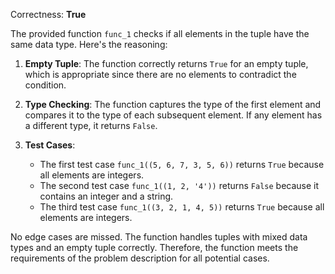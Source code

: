 Correctness: **True**

The provided function `func_1` checks if all elements in the tuple have the same data type. Here's the reasoning:

1. **Empty Tuple**: The function correctly returns `True` for an empty tuple, which is appropriate since there are no elements to contradict the condition.

2. **Type Checking**: The function captures the type of the first element and compares it to the type of each subsequent element. If any element has a different type, it returns `False`.

3. **Test Cases**:
   - The first test case `func_1((5, 6, 7, 3, 5, 6))` returns `True` because all elements are integers.
   - The second test case `func_1((1, 2, '4'))` returns `False` because it contains an integer and a string.
   - The third test case `func_1((3, 2, 1, 4, 5))` returns `True` because all elements are integers.

No edge cases are missed. The function handles tuples with mixed data types and an empty tuple correctly. Therefore, the function meets the requirements of the problem description for all potential cases.